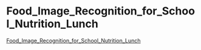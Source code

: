 # Food_Image_Recognition_for_School_Nutrition_Lunch
[Food_Image_Recognition_for_School_Nutrition_Lunch](https://github.com/Kuan-Ting-Cho/Computer_Vision_and_Machine_Learning/blob/main/Food_Image_Recognition_for_School_Nutrition_Lunch/Food_Image_Recognition_for_School_Nutrition_Lunch.pdf)
